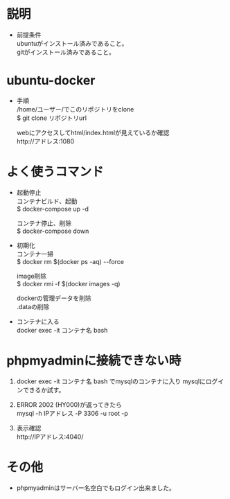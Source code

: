 # 説明
- 前提条件  
ubuntuがインストール済みであること。  
gitがインストール済みであること。

# ubuntu-docker  
- 手順  
/home/ユーザー/でこのリポジトリをclone  
$ git clone リポジトリurl  
  
  webにアクセスしてhtml/index.htmlが見えているか確認  
  http://アドレス:1080  


# よく使うコマンド  
- 起動停止  
  コンテナビルド、起動  
  $ docker-compose up -d  
  
  コンテナ停止、削除  
  $ docker-compose down    
- 初期化  
  コンテナ一掃    
  $ docker rm $(docker ps -aq) --force  

  image削除  
  $ docker rmi -f  $(docker images -q)  

  dockerの管理データを削除  
  .dataの削除  
  
 - コンテナに入る  
  docker exec -it コンテナ名 bash  
    
# phpmyadminに接続できない時  
1. docker exec -it コンテナ名 bash でmysqlのコンテナに入り
mysqlにログインできるか試す。  

2. ERROR 2002 (HY000)が返ってきたら  
mysql -h IPアドレス -P 3306 -u root -p

3. 表示確認  
http://IPアドレス:4040/ 
  
# その他  
  - phpmyadminはサーバー名空白でもログイン出来ました。

